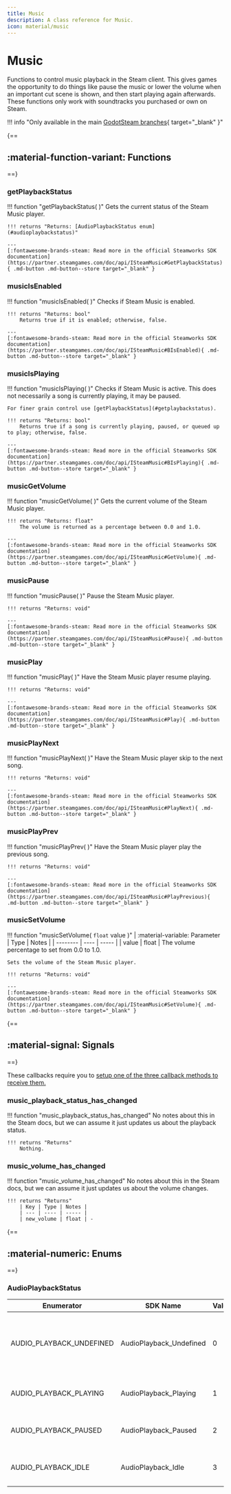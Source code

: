 ```yaml
---
title: Music
description: A class reference for Music.
icon: material/music
---
```


# Music

Functions to control music playback in the Steam client. This gives games the opportunity to do things like pause the music or lower the volume when an important cut scene is shown, and then start playing again afterwards. These functions only work with soundtracks you purchased or own on Steam.

!!! info "Only available in the main [GodotSteam branches](https://github.com/GodotSteam/GodotSteam){ target="\_blank" }"

{==
## :material-function-variant: Functions
==}

### getPlaybackStatus

!!! function "getPlaybackStatus( )"
	Gets the current status of the Steam Music player.

	!!! returns "Returns: [AudioPlaybackStatus enum](#audioplaybackstatus)"

    ---
    [:fontawesome-brands-steam: Read more in the official Steamworks SDK documentation](https://partner.steamgames.com/doc/api/ISteamMusic#GetPlaybackStatus){ .md-button .md-button--store target="_blank" }

### musicIsEnabled

!!! function "musicIsEnabled( )"
	Checks if Steam Music is enabled.

	!!! returns "Returns: bool"
		Returns true if it is enabled; otherwise, false.

    ---
    [:fontawesome-brands-steam: Read more in the official Steamworks SDK documentation](https://partner.steamgames.com/doc/api/ISteamMusic#BIsEnabled){ .md-button .md-button--store target="_blank" }

### musicIsPlaying

!!! function "musicIsPlaying( )"
	Checks if Steam Music is active. This does not necessarily a song is currently playing, it may be paused.

	For finer grain control use [getPlaybackStatus](#getplaybackstatus).

	!!! returns "Returns: bool"
		Returns true if a song is currently playing, paused, or queued up to play; otherwise, false.

    ---
    [:fontawesome-brands-steam: Read more in the official Steamworks SDK documentation](https://partner.steamgames.com/doc/api/ISteamMusic#BIsPlaying){ .md-button .md-button--store target="_blank" }

### musicGetVolume

!!! function "musicGetVolume( )"
	Gets the current volume of the Steam Music player.

	!!! returns "Returns: float"
		The volume is returned as a percentage between 0.0 and 1.0.

    ---
    [:fontawesome-brands-steam: Read more in the official Steamworks SDK documentation](https://partner.steamgames.com/doc/api/ISteamMusic#GetVolume){ .md-button .md-button--store target="_blank" }

### musicPause

!!! function "musicPause( )"
	Pause the Steam Music player.

	!!! returns "Returns: void"

    ---
    [:fontawesome-brands-steam: Read more in the official Steamworks SDK documentation](https://partner.steamgames.com/doc/api/ISteamMusic#Pause){ .md-button .md-button--store target="_blank" }

### musicPlay

!!! function "musicPlay( )"
	Have the Steam Music player resume playing.

	!!! returns "Returns: void"

    ---
    [:fontawesome-brands-steam: Read more in the official Steamworks SDK documentation](https://partner.steamgames.com/doc/api/ISteamMusic#Play){ .md-button .md-button--store target="_blank" }

### musicPlayNext

!!! function "musicPlayNext( )"
	Have the Steam Music player skip to the next song.

	!!! returns "Returns: void"

    ---
    [:fontawesome-brands-steam: Read more in the official Steamworks SDK documentation](https://partner.steamgames.com/doc/api/ISteamMusic#PlayNext){ .md-button .md-button--store target="_blank" }

### musicPlayPrev

!!! function "musicPlayPrev( )"
	Have the Steam Music player play the previous song.

	!!! returns "Returns: void"

    ---
    [:fontawesome-brands-steam: Read more in the official Steamworks SDK documentation](https://partner.steamgames.com/doc/api/ISteamMusic#PlayPrevious){ .md-button .md-button--store target="_blank" }

### musicSetVolume

!!! function "musicSetVolume( `float` value )"
	| :material-variable: Parameter | Type | Notes |
    | -------- | ---- | ----- |
    | value | float | The volume percentage to set from 0.0 to 1.0.

	Sets the volume of the Steam Music player.

	!!! returns "Returns: void"

    ---
    [:fontawesome-brands-steam: Read more in the official Steamworks SDK documentation](https://partner.steamgames.com/doc/api/ISteamMusic#SetVolume){ .md-button .md-button--store target="_blank" }

{==
## :material-signal: Signals
==}

These callbacks require you to [setup one of the three callback methods to receive them.](https://godotsteam.com/tutorials/initializing/#callbacks)

### music_playback_status_has_changed

!!! function "music_playback_status_has_changed"
	No notes about this in the Steam docs, but we can assume it just updates us about the playback status.

	!!! returns "Returns"
		Nothing.

### music_volume_has_changed

!!! function "music_volume_has_changed"
	No notes about this in the Steam docs, but we can assume it just updates us about the volume changes.

	!!! returns "Returns"
		| Key | Type | Notes |
        | --- | ---- | ----- |
		| new_volume | float | -

{==
## :material-numeric: Enums
==}

### AudioPlaybackStatus

Enumerator | SDK Name | Value | Notes
---------- | -------- | ----- | -----
AUDIO_PLAYBACK_UNDEFINED | AudioPlayback_Undefined | 0 | The Steam music interface probably isn't enabled.
AUDIO_PLAYBACK_PLAYING | AudioPlayback_Playing | 1 | Steam Music is currently playing.
AUDIO_PLAYBACK_PAUSED | AudioPlayback_Paused | 2 | Steam Music is currently paused.
AUDIO_PLAYBACK_IDLE | AudioPlayback_Idle | 3 | Steam Music is currently stopped.
